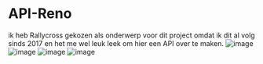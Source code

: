 # API-Reno
ik heb Rallycross gekozen als onderwerp voor dit project omdat ik dit al volg sinds 2017 en het me wel leuk leek om hier een API over te maken.
![image](https://user-images.githubusercontent.com/91118302/202908060-ac477771-0b8e-4c08-8f54-38b6b467e8c8.png)
![image](https://user-images.githubusercontent.com/91118302/202906071-5243a6c1-9465-48e0-b8e1-f402523cba75.png)
![image](https://user-images.githubusercontent.com/91118302/202899467-208e7152-8e38-4923-9d85-a9e5aa044800.png)
![image](https://user-images.githubusercontent.com/91118302/202899503-74bad05e-a604-4b16-9397-112f9595854f.png)



